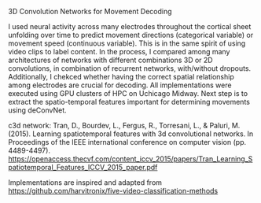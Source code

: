 3D Convolution Networks for Movement Decoding

I used neural activity across many electrodes throughout the cortical sheet unfolding over time to predict movement directions (categorical variable) or movement speed (continuous variable). This is in the same spirit of using video clips to label content. In the process, I compared among many architectures of networks with different combinations 3D or 2D convolutions, in combination of recurrent networks, with/without dropouts. Additionally, I chekced whether having the correct spatial relationship among electrodes are crucial for decoding. All implementations were executed using GPU clusters of HPC on Uchicago Midway. Next step is to extract the spatio-temporal features important for determining movements using deConvNet.


c3d network: 
Tran, D., Bourdev, L., Fergus, R., Torresani, L., & Paluri, M. (2015). Learning spatiotemporal features with 3d convolutional networks. In Proceedings of the IEEE international conference on computer vision (pp. 4489-4497).
https://openaccess.thecvf.com/content_iccv_2015/papers/Tran_Learning_Spatiotemporal_Features_ICCV_2015_paper.pdf


Implementations are inspired and adapted from https://github.com/harvitronix/five-video-classification-methods
